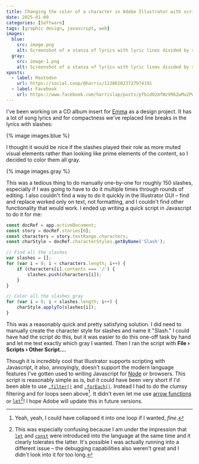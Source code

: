 ```yaml
---
title: Changing the color of a character in Adobe Illustrator with scripting
date: 2025-01-09
categories: [Software]
tags: [graphic design, javascript, web]
images:
  blue:
    src: image.png
    alt: Screenshot of a stanza of lyrics with lyric lines divided by slashes. All text is blue.
  gray:
    src: image-1.png
    alt: Screenshot of a stanza of lyrics with lyric lines divided by slashes. The text is blue, but the slashes are a light gray.
xposts:
  - label: Mastodon
    url: https://social.coop/@harris/113802023727974191
  - label: Facebook
    url: https://www.facebook.com/harrislap/posts/pfbid02mfWzVR6ZwMu2PwwoweBKAmJghVwTQEfw5in9WsPHN6sFYswo1GNHVy2WWigdW4yjl
---
```


I've been working on a CD album insert for [Emma](https://emmaazelborn.com/) as a design project. It has a lot of song lyrics and for compactness we've replaced line breaks in the lyrics with slashes:

{% image images.blue %}

I thought it would be nice if the slashes played their role as more muted visual elements rather than looking like prime elements of the content, so I decided to color them all gray.

{% image images.gray %}

This was a tedious thing to do manually one-by-one for roughly 150 slashes, especially if I was going to have to do it multiple times through rounds of editing. I also couldn't find a way to do it quickly in the Illustrator GUI – find and replace worked only on text, not formatting, and I couldn't find other functionality that would work. I ended up writing a quick script in Javascript to do it for me:

```js
const docRef = app.activeDocument;
const story = docRef.stories[0];
const characters = story.textRange.characters;
const charStyle = docRef.characterStyles.getByName('Slash');

// Find all the slashes
var slashes = [];
for (var i = 0; i < characters.length; i++) {
    if (characters[i].contents === '/') {
        slashes.push(characters[i]);
    }
}

// Color all the slashes gray
for (var i = 0; i < slashes.length; i++) {
    charStyle.applyTo(slashes[i]);
}
```

This was a reasonably quick and pretty satisfying solution. I did need to manually create the character style for slashes and name it "Slash." I could have had the script do this, but it was easier to do this one-off task by hand and let me test exactly which gray I wanted. Then I ran the script with **File › Scripts › Other Script...**.

Though it is incredibly cool that Illustrator supports scripting with Javascript, it also, annoyingly, doesn't support the modern language features I've gotten used to writing Javascript for [Node][] or browsers. This script is reasonably simple as is, but it could have been very short if I'd been able to use [`.filter()`](https://developer.mozilla.org/en-US/docs/Web/JavaScript/Reference/Global_Objects/Array/filter) and [`.forEach()`](https://developer.mozilla.org/en-US/docs/Web/JavaScript/Reference/Global_Objects/Array/forEach). Instead I had to do the clumsy filtering and for loops seen above[^1]. It didn't even let me use [arrow functions](https://developer.mozilla.org/en-US/docs/Web/JavaScript/Reference/Functions/Arrow_functions) or [`let`][let][^2]! I hope Adobe will update this in future versions.

[^1]: Yeah, yeah, I could have collapsed it into one loop if I wanted, _fine_.
[^2]: This was especially confusing because I am under the impression that [`let`][let] and [`const`][const] were introduced into the language at the same time and it clearly tolerates the latter. It's possible I was actually running into a different issue – the debugging capabilities also weren't great and I didn't look into it for too long.

[Node]: https://nodejs.org/
[let]: https://developer.mozilla.org/en-US/docs/Web/JavaScript/Reference/Statements/let
[const]: https://developer.mozilla.org/en-US/docs/Web/JavaScript/Reference/Statements/const
